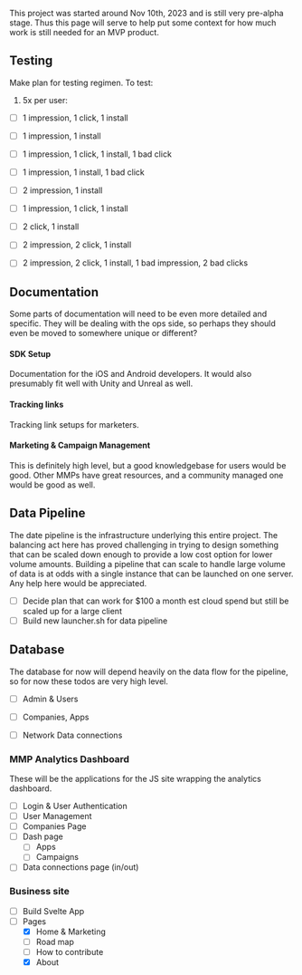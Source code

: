 This project was started around Nov 10th, 2023 and is still very pre-alpha stage. Thus this page will serve to help put some context for how much work is still needed for an MVP product.

## Testing
Make plan for testing regimen. To test:

1. 5x per user: 
- [ ] 1 impression, 1 click, 1 install
- [ ] 1 impression, 1 install
- [ ] 1 impression, 1 click, 1 install, 1 bad click
- [ ] 1 impression, 1 install, 1 bad click
- [ ] 2 impression, 1 install
- [ ] 1 impression, 1 click, 1 install
- [ ] 2 click, 1 install
- [ ] 2 impression, 2 click, 1 install
- [ ] 2 impression, 2 click, 1 install, 1 bad impression, 2 bad clicks


## Documentation
Some parts of documentation will need to be even more detailed and specific. They will be dealing with the ops side, so perhaps they should even be moved to somewhere unique or different?

#### SDK Setup
Documentation for the iOS and Android developers. It would also presumably fit well with Unity and Unreal as well.

#### Tracking links
Tracking link setups for marketers.

#### Marketing & Campaign Management
This is definitely high level, but a good knowledgebase for users would be good. Other MMPs have great resources, and a community managed one would be good as well.

## Data Pipeline
The date pipeline is the infrastructure underlying this entire project. The balancing act here has proved challenging in trying to design something that can be scaled down enough to provide a low cost option for lower volume amounts. Building a pipeline that can scale to handle large volume of data is at odds with a single instance that can be launched on one server. Any help here would be appreciated.
- [ ] Decide plan that can work for $100 a month est cloud spend but still be scaled up for a large client
- [ ] Build new launcher.sh for data pipeline

## Database
The database for now will depend heavily on the data flow for the pipeline, so for now these todos are very high level.
- [ ] Admin & Users
- [ ] Companies, Apps
- [ ] Network Data connections


### MMP Analytics Dashboard
These will be the applications for the JS site wrapping the analytics dashboard.
- [ ] Login & User Authentication
- [ ] User Management
- [ ] Companies Page
- [ ] Dash page
	- [ ] Apps
	- [ ] Campaigns
- [ ] Data connections page (in/out)

### Business site
- [ ] Build Svelte App
- [ ] Pages
	- [x] Home & Marketing
	- [ ] Road map
	- [ ] How to contribute
	- [x] About
